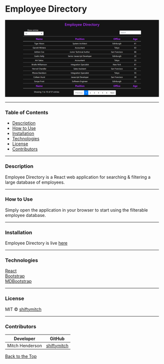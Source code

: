 # Employee Directory

![app screenshot](./public/img/LiveApp_ScreenShot.png)

---

### Table of Contents

- [Description](#description)
- [How to Use](#how-to-use)
- [Installation](#installation)
- [Technologies](#technologies)
- [License](#license)
- [Contributors](#contributors)

---

### Description

Employee Directory is a React web application for searching & filtering a large database of employees.

---

### How to Use

Simply open the application in your browser to start using the filterable employee database.

---

### Installation

Employee Directory is live [here](https://shiftymitch-employee-directory.herokuapp.com/)

---

### Technologies

[React](https://reactjs.org/)\
[Bootstrap](https://getbootstrap.com/)\
[MDBootstrap](https://mdbootstrap.com/docs/react/tables/sort/#introduction)

---

### License

MIT © [shiftymitch](https://github.com/shiftymitch)

---

### Contributors

| Developer | GitHub |
| ------ | ------ |
| Mitch Henderson | [shiftymitch](https://github.com/shiftymitch) |

[Back to the Top](#project-name)
